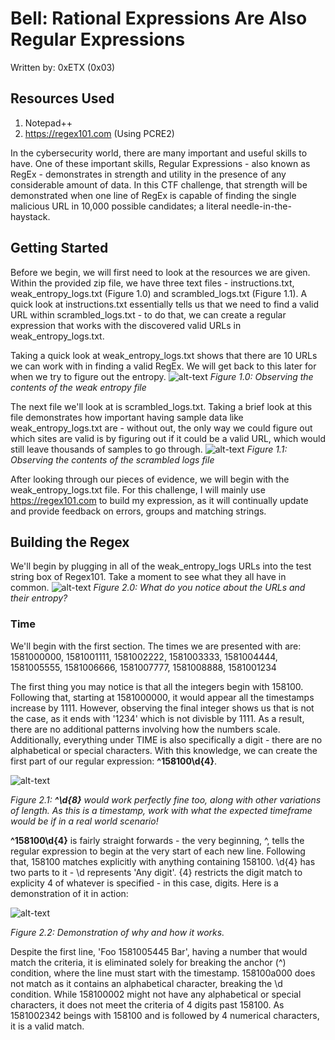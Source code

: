 # Bell: Rational Expressions Are Also Regular Expressions
Written by: 0xETX (0x03)

## Resources Used
1. Notepad++
2. https://regex101.com (Using PCRE2)

In the cybersecurity world, there are many important and useful skills to have. One of these important skills, Regular Expressions - also known as RegEx - demonstrates in strength and utility in the presence of any considerable amount of data. In this CTF challenge, that strength will be demonstrated when one line of RegEx is capable of finding the single malicious URL in 10,000 possible candidates; a literal needle-in-the-haystack.

## Getting Started
Before we begin, we will first need to look at the resources we are given. Within the provided zip file, we have three text files - instructions.txt, weak_entropy_logs.txt (Figure 1.0) and scrambled_logs.txt (Figure 1.1). A quick look at instructions.txt essentially tells us that we need to find a valid URL within scrambled_logs.txt - to do that, we can create a regular expression that works with the discovered valid URLs in weak_entropy_logs.txt.

Taking a quick look at weak_entropy_logs.txt shows that there are 10 URLs we can work with in finding a valid RegEx. We will get back to this later for when we try to figure out the entropy.
![alt-text](https://github.com/0xETX/ISSessions-2021-CTF/blob/main/RationalExpressions/Images/weakentropy.PNG "weak_entropy_logs.txt")
*Figure 1.0: Observing the contents of the weak entropy file*

The next file we'll look at is scrambled_logs.txt. Taking a brief look at this file demonstrates how important having sample data like weak_entropy_logs.txt are - without out, the only way we could figure out which sites are valid is by figuring out if it could be a valid URL, which would still leave thousands of samples to go through.
![alt-text](https://github.com/0xETX/ISSessions-2021-CTF/blob/main/RationalExpressions/Images/scrambledlogs.PNG "scrambled_logs.txt")
*Figure 1.1: Observing the contents of the scrambled logs file*

After looking through our pieces of evidence, we will begin with the weak_entropy_logs.txt file. For this challenge, I will mainly use https://regex101.com to build my expression, as it will continually update and provide feedback on errors, groups and matching strings.

## Building the Regex
We'll begin by plugging in all of the weak_entropy_logs URLs into the test string box of Regex101. Take a moment to see what they all have in common.
![alt-text](https://github.com/0xETX/ISSessions-2021-CTF/blob/main/RationalExpressions/Images/regex101.PNG "🤔")
*Figure 2.0: What do you notice about the URLs and their entropy?*

### Time
We'll begin with the first section. The times we are presented with are:
1581000000, 1581001111, 1581002222, 1581003333, 1581004444, 1581005555, 1581006666, 1581007777, 1581008888, 1581001234

The first thing you may notice is that all the integers begin with 158100. Following that, starting at 1581000000, it would appear all the timestamps increase by 1111. However, observing the final integer shows us that is not the case, as it ends with '1234' which is not divisble by 1111. As a result, there are no additional patterns involving how the numbers scale. Additionally, everything under TIME is also specifically a digit - there are no alphabetical or special characters. With this knowledge, we can create the first part of our regular expression: **^158100\d{4}**.

![alt-text](https://github.com/0xETX/ISSessions-2021-CTF/blob/main/RationalExpressions/Images/1581.PNG "The first part of the regular expression.")

*Figure 2.1: **^\d{8}** would work perfectly fine too, along with other variations of length. As this is a timestamp, work with what the expected timeframe would be if in a real world scenario!*

**^158100\d{4}** is fairly straight forwards - the very beginning, ^, tells the regular expression to begin at the very start of each new line. Following that, 158100 matches explicitly with anything containing 158100. \d{4} has two parts to it - \d represents 'Any digit'. {4} restricts the digit match to explicity 4 of whatever is specified - in this case, digits. Here is a demonstration of it in action:

![alt-text](https://github.com/0xETX/ISSessions-2021-CTF/blob/main/RationalExpressions/Images/regexpart1.PNG "Testing part 1")

*Figure 2.2: Demonstration of why and how it works.*

Despite the first line, 'Foo 1581005445 Bar', having a number that would match the criteria, it is eliminated solely for breaking the anchor (^) condition, where the line must start with the timestamp.
158100a000 does not match as it contains an alphabetical character, breaking the \d condition.
While 158100002 might not have any alphabetical or special characters, it does not meet the criteria of 4 digits past 158100.
As 1581002342 beings with 158100 and is followed by 4 numerical characters, it is a valid match.
